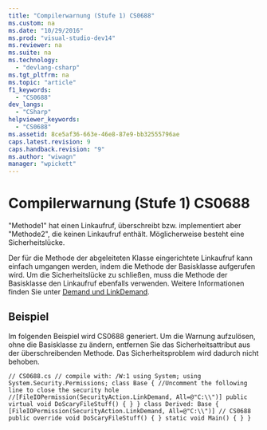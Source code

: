 ```yaml
---
title: "Compilerwarnung (Stufe 1) CS0688"
ms.custom: na
ms.date: "10/29/2016"
ms.prod: "visual-studio-dev14"
ms.reviewer: na
ms.suite: na
ms.technology: 
  - "devlang-csharp"
ms.tgt_pltfrm: na
ms.topic: "article"
f1_keywords: 
  - "CS0688"
dev_langs: 
  - "CSharp"
helpviewer_keywords: 
  - "CS0688"
ms.assetid: 8ce5af36-663e-46e8-87e9-bb32555796ae
caps.latest.revision: 9
caps.handback.revision: "9"
ms.author: "wiwagn"
manager: "wpickett"
---
```

# Compilerwarnung (Stufe 1) CS0688
"Methode1" hat einen Linkaufruf, überschreibt bzw. implementiert aber "Methode2", die keinen Linkaufruf enthält. Möglicherweise besteht eine Sicherheitslücke.  
  
 Der für die Methode der abgeleiteten Klasse eingerichtete Linkaufruf kann einfach umgangen werden, indem die Methode der Basisklasse aufgerufen wird. Um die Sicherheitslücke zu schließen, muss die Methode der Basisklasse den Linkaufruf ebenfalls verwenden. Weitere Informationen finden Sie unter [Demand und LinkDemand](assetId:///1ab877f2-70f4-4e0d-8116-943999dfe8f5).  
  
## Beispiel  
 Im folgenden Beispiel wird CS0688 generiert. Um die Warnung aufzulösen, ohne die Basisklasse zu ändern, entfernen Sie das Sicherheitsattribut aus der überschreibenden Methode. Das Sicherheitsproblem wird dadurch nicht behoben.  
  
```  
// CS0688.cs // compile with: /W:1 using System; using System.Security.Permissions; class Base { //Uncomment the following line to close the security hole //[FileIOPermission(SecurityAction.LinkDemand, All=@"C:\\")] public virtual void DoScaryFileStuff() { } } class Derived: Base { [FileIOPermission(SecurityAction.LinkDemand, All=@"C:\\")] // CS0688 public override void DoScaryFileStuff() { } static void Main() { } }  
```